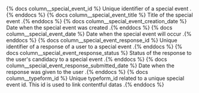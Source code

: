 {% docs column__special_event_id %} Unique identifier of a special event .{% enddocs %}
{% docs column__special_event_title %} Title of the special event .{% enddocs %}
{% docs column__special_event_creation_date %} Date when the special event was created .{% enddocs %}
{% docs column__special_event_date %} Date when the special event will occur .{% enddocs %}
{% docs column__special_event_response_id %} Unique identifier of a response of a user to a special event .{% enddocs %}
{% docs column__special_event_response_status %} Status of the response to the user's candidacy to a special event .{% enddocs %}
{% docs column__special_event_response_submitted_date %} Date when the response was given to the user .{% enddocs %}
{% docs column__typeform_id %} Unique typeform_id related to a unique special event id. This id is used to link contentful datas .{% enddocs %}
